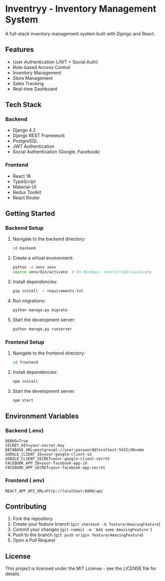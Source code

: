 # Inventryy - Inventory Management System

A full-stack inventory management system built with Django and React.

## Features

- User Authentication (JWT + Social Auth)
- Role-based Access Control
- Inventory Management
- Store Management
- Sales Tracking
- Real-time Dashboard

## Tech Stack

### Backend

- Django 4.2
- Django REST Framework
- PostgreSQL
- JWT Authentication
- Social Authentication (Google, Facebook)

### Frontend

- React 18
- TypeScript
- Material-UI
- Redux Toolkit
- React Router

## Getting Started

### Backend Setup

1. Navigate to the backend directory:
   ```bash
   cd backend
   ```
2. Create a virtual environment:
   ```bash
   python -m venv venv
   source venv/bin/activate  # On Windows: venv\Scripts\activate
   ```
3. Install dependencies:
   ```bash
   pip install -r requirements.txt
   ```
4. Run migrations:
   ```bash
   python manage.py migrate
   ```
5. Start the development server:
   ```bash
   python manage.py runserver
   ```

### Frontend Setup

1. Navigate to the frontend directory:
   ```bash
   cd frontend
   ```
2. Install dependencies:
   ```bash
   npm install
   ```
3. Start the development server:
   ```bash
   npm start
   ```

## Environment Variables

### Backend (.env)

```
DEBUG=True
SECRET_KEY=your-secret-key
DATABASE_URL=postgresql://user:password@localhost:5432/dbname
GOOGLE_CLIENT_ID=your-google-client-id
GOOGLE_CLIENT_SECRET=your-google-client-secret
FACEBOOK_APP_ID=your-facebook-app-id
FACEBOOK_APP_SECRET=your-facebook-app-secret
```

### Frontend (.env)

```
REACT_APP_API_URL=http://localhost:8000/api
```

## Contributing

1. Fork the repository
2. Create your feature branch (`git checkout -b feature/AmazingFeature`)
3. Commit your changes (`git commit -m 'Add some AmazingFeature'`)
4. Push to the branch (`git push origin feature/AmazingFeature`)
5. Open a Pull Request

## License

This project is licensed under the MIT License - see the LICENSE file for details.
